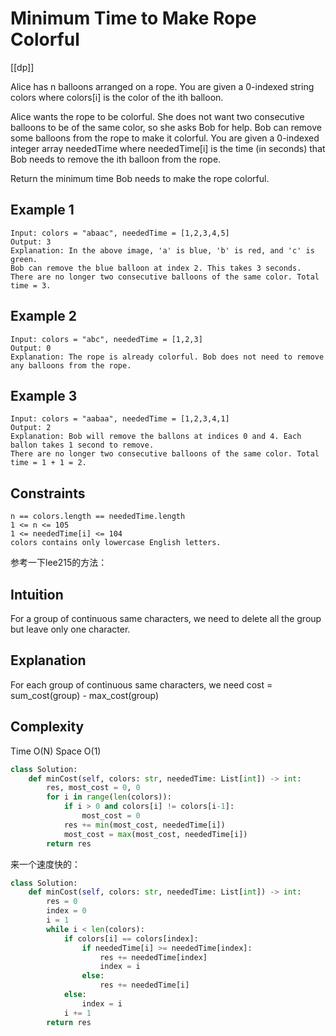 # Minimum Time to Make Rope Colorful

[[dp]]

Alice has n balloons arranged on a rope. You are given a 0-indexed string colors where colors[i] is the color of the ith balloon.

Alice wants the rope to be colorful. She does not want two consecutive balloons to be of the same color, so she asks Bob for help. Bob can remove some balloons from the rope to make it colorful. You are given a 0-indexed integer array neededTime where neededTime[i] is the time (in seconds) that Bob needs to remove the ith balloon from the rope.

Return the minimum time Bob needs to make the rope colorful.

## Example 1

```text
Input: colors = "abaac", neededTime = [1,2,3,4,5]
Output: 3
Explanation: In the above image, 'a' is blue, 'b' is red, and 'c' is green.
Bob can remove the blue balloon at index 2. This takes 3 seconds.
There are no longer two consecutive balloons of the same color. Total time = 3.
```

## Example 2

```text
Input: colors = "abc", neededTime = [1,2,3]
Output: 0
Explanation: The rope is already colorful. Bob does not need to remove any balloons from the rope.
```

## Example 3

```text
Input: colors = "aabaa", neededTime = [1,2,3,4,1]
Output: 2
Explanation: Bob will remove the ballons at indices 0 and 4. Each ballon takes 1 second to remove.
There are no longer two consecutive balloons of the same color. Total time = 1 + 1 = 2.
```

## Constraints

```text
n == colors.length == neededTime.length
1 <= n <= 105
1 <= neededTime[i] <= 104
colors contains only lowercase English letters.
```

参考一下lee215的方法：

## Intuition

For a group of continuous same characters,
we need to delete all the group but leave only one character.

## Explanation

For each group of continuous same characters,
we need cost = sum_cost(group) - max_cost(group)

## Complexity

Time O(N)
Space O(1)

```python
class Solution:
    def minCost(self, colors: str, neededTime: List[int]) -> int:
        res, most_cost = 0, 0
        for i in range(len(colors)):
            if i > 0 and colors[i] != colors[i-1]:
                most_cost = 0
            res += min(most_cost, neededTime[i])
            most_cost = max(most_cost, neededTime[i])
        return res
```

来一个速度快的：

```python
class Solution:
    def minCost(self, colors: str, neededTime: List[int]) -> int:
        res = 0 
        index = 0
        i = 1
        while i < len(colors):
            if colors[i] == colors[index]:
                if neededTime[i] >= neededTime[index]:
                    res += neededTime[index]
                    index = i
                else:
                    res += neededTime[i]
            else:
                index = i
            i += 1
        return res
```
